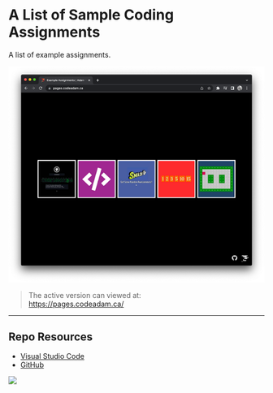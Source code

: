 # A List of Sample Coding Assignments

A list of example assignments. 

![Pages](_readme/screenshot-pages.png)

> The active version can viewed at:  
> https://pages.codeadam.ca/

***

## Repo Resources

* [Visual Studio Code](https://code.visualstudio.com/)
* [GitHub](https://github.com/)

<a href="https://codeadam.ca">
<img src="https://codeadam.ca/images/code-block.png" width="100">
</a>
